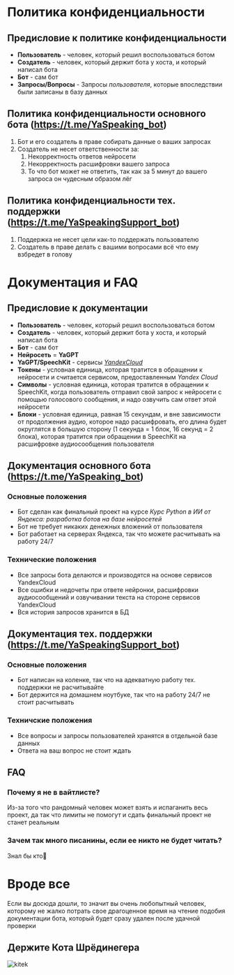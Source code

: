 # Политика конфиденциальности
## Предисловие к политике конфиденциальности
- **Пользователь** - человек, который решил воспользоваться ботом
- **Создатель** - человек, который держит бота у хоста, и который написал бота
- **Бот** - сам бот
- **Запросы/Вопросы** - Запросы *пользователя*, которые впоследствии были записаны в базу данных
## Политика конфиденциальности основного бота (https://t.me/YaSpeaking_bot)
1) Бот и его создатель в праве собирать данные о ваших запросах
2) Создатель не несет ответственности за:
   1) Некорректность ответов нейросети 
   2) Некорректность расшифровки вашего запроса
   3) То что бот может не ответить, так как за 5 минут до вашего запроса он чудесным образом лёг
## Политика конфиденциальности тех. поддержки (https://t.me/YaSpeakingSupport_bot)
1) Поддержка не несет цели как-то поддержать пользователю
2) Создатель в праве делать с вашими вопросами всё что ему взбредет в голову
# Документация и **FAQ**
## Предисловие к документации
- **Пользователь** - человек, который решил воспользоваться ботом
- **Создатель** - человек, который держит бота у хоста, и который написал бота
- **Бот** - сам бот
- **Нейросеть** = **YaGPT**
- **YaGPT/SpeechKit** - сервисы [*YandexCloud*](https://yandex.cloud/ru/?utm_referrer=https%3A%2F%2Fyandex.ru%2F)
- **Токены** - условная единица, которая тратится в обращении к нейросети и считается сервисом, предоставленным *Yandex Cloud*
- **Символы** - условная единица, которая тратится в обращении к SpeechKit, когда пользователь отправил свой запрос к нейросети с помощью голосового сообщения, и надо озвучить сам ответ этой нейросети
- **Блоки** - условная единица, равная 15 секундам, и вне зависимости от продолжения аудио, которое надо расшифровать, его длина будет округлятся в большую сторону (1 секунда = 1 блок, 16 секунд = 2 блока), которая тратится при обращении в SpeechKit на расшифровке аудиосообщения пользователя
## Документация основного бота (https://t.me/YaSpeaking_bot)
### Основные положения
- Бот сделан как финальный проект на курсе *Курс Python в ИИ от Яндекса: разработка ботов на базе нейросетей*
- Бот не требует никаких денежных вложений от пользователя
- Бот работает на серверах Яндекса, так что можете расчитывать на работу 24/7
### Технические положения
- Все запросы бота делаются и производятся на основе сервисов YandexCloud
- Все ошибки и недочеты при ответе нейронки, расшифровки аудиосообщений и озвучивании текста на стороне сервисов YandexCloud
- Вся история запросов хранится в БД
## Документация тех. поддержки (https://t.me/YaSpeakingSupport_bot)
### Основные положения
- Бот написан на коленке, так что на адекватную работу тех. поддержки не расчитывайте
- Бот держится на домашнем ноутбуке, так что на работу 24/7 не стоит расчитывать
### Техничские положения
- Все вопросы и запросы пользователей хранятся в отдельной базе данных
- Ответа на ваш вопрос не стоит ждать
## FAQ
### Почему я не в вайтлисте?
Из-за того что рандомный человек может взять и испаганить весь проект, да так что лимиты не помогут и сдать финальный проект не станет реальным
### Зачем так много писанины, если ее никто не будет читать?
Знал бы кто🤔

# Вроде все
Если вы досюда дошли, то значит вы очень любопытный человек, которому не жалко потрать свое драгоценное время на чтение подобия документации бота, который будет сразу удален после удачной проверки
## Держите Кота Шрёдинегера
![kitek](https://avatars.mds.yandex.net/i?id=1f7da7e49012f672114d70f08ad26afb4f4e7c7d-10752752-images-thumbs&n=13)